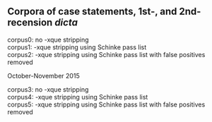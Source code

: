 Corpora of case statements, 1st-, and 2nd-recension _dicta_
-----------------------------------------------------------
corpus0: no -xque stripping  
corpus1: -xque stripping using Schinke pass list  
corpus2: -xque stripping using Schinke pass list with false positives removed

October-November 2015

corpus3: no -xque stripping  
corpus4: -xque stripping using Schinke pass list  
corpus5: -xque stripping using Schinke pass list with false positives removed
